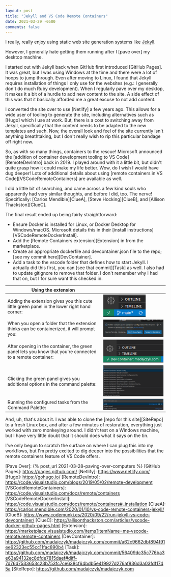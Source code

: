 ```yaml
---
layout: post
title: "Jekyll and VS Code Remote Containers"
date: 2021-03-29 -0500
comments: false
---
```


I really, really enjoy using static web site generation systems like [Jekyll].

However, I generally hate getting them running after I [pave over] my desktop machine.

I started out with Jekyll back when GitHub first introduced [GitHub Pages]. It was great, but I was using Windows at the
time and there were a lot of hoops to jump through.  Even after moving to Linux, I found that Jekyll requires
installation of things I only use for the websites (e.g.: I generally don't do much Ruby development).  When I regularly
pave over my desktop, it makes it a bit of a hurdle to add new content to the site.  A side effect of this was that it 
basically afforded me a great excuse to not add content.

I converted the site over to use [Netlify] a few years ago.  This allows for a wide user of tooling to generate the
site, including alternatives such as [Hugo] which I use at work.  But, there is a cost to switching away from Jekyll,
specifically that the content needs to be adapted to the new templates and such.  Now, the overall look and feel of the
site currently isn't anything breathtaking, but I don't really wish to rip this particular bandage off right now.

So, as with so many things, containers to the rescue!  Microsoft announced the
[addition of container development tooling to VS Code][RemoteDevIntro] back in 2019.  I played around with it a little
bit, but didn't quite grasp how it could make my life better.  Wow, do I wish I would have dug deeper!  Lots of
additional details about using [remote containers in VS Code][VSCodeRemoteContainers] are available as well.

I did a little bit of searching, and came across a few kind souls who apparently had very similar thoughts, and before I
did, too.  The nerve!  Specifically: [Carlos Mendible][ClueA], [Steve Hocking][ClueB], and [Allison Thackston][ClueC].

The final result ended up being fairly straightforward:

* Ensure Docker is installed for Linux, or Docker Desktop for Windows/macOS. Microsoft details this in their
[install instructions][VSCodeRemoteDockerInstall].
* Add the [Remote Containers extension][Extension] in from the marketplace.
* Create an appropriate dockerfile and devcontainer.json file to the repo; [see my commit here][DevContainer].
* Add a task to the vscode folder that defines how to start Jekyll.  I actually did this first, you can
[see that commit][Task] as well.  I also had to update gitignore to remove that folder.  I don't remember why I had that
on, but I for sure want this checked in.

| Using the extension | |
|-|-|
| Adding the extension gives you this cute little green panel in the lower right hand corner: | ![](/assets/2021/2021-03-29-jekyll-and-vs-code-remote-containers-standard.png) |
| When you open a folder that the extension thinks can be containerized, it will prompt you: | ![](/assets/2021/2021-03-29-jekyll-and-vs-code-remote-containers-reopen-folder.png) |
| After opening in the container, the green panel lets you know that you're connected to a remote container: | ![](/assets/2021/2021-03-29-jekyll-and-vs-code-remote-containers-in-dev-container.png) |
| Clicking the green panel gives you additional options in the command palette: | ![](/assets/2021/2021-03-29-jekyll-and-vs-code-remote-containers-command-palette.png) |
| Running the configured tasks from the Command Palette: | ![](/assets/2021/2021-03-29-jekyll-and-vs-code-remote-containers-run-task.png) |

And, uh, that's about it.  I was able to clone the [repo for this site][SiteRepo] to a fresh Linux box, and after a few
minutes of restoration, everything just worked with zero monkeying around.  I didn't test on a Windows machine, but I
have very little doubt that it should does what it says on the tin.

I've only begun to scratch the surface on where I can plug this into my workflows, but I'm pretty excited to dig deeper
into the possibilities that the remote containers feature of VS Code offers.

[Jekyll]: https://jekyllrb.com/
[Pave Over]: {% post_url 2021-03-28-paving-over-computers %}
[GitHub Pages]: https://pages.github.com/
[Netlify]: https://www.netlify.com/
[Hugo]: https://gohugo.io/
[RemoteDevIntro]: https://code.visualstudio.com/blogs/2019/05/02/remote-development
[VSCodeRemoteContainers]: https://code.visualstudio.com/docs/remote/containers
[VSCodeRemoteDockerInstall]: https://code.visualstudio.com/docs/remote/containers#_installation
[ClueA]: https://carlos.mendible.com/2020/01/10/vs-code-remote-containers-jekyll/
[ClueB]: https://www.codemunki.es/2020/09/22/run-jekyll-vs-code-devcontainer/
[ClueC]: https://allisonthackston.com/articles/vscode-docker-github-pages.html
[Extension]: https://marketplace.visualstudio.com/items?itemName=ms-vscode-remote.remote-containers
[DevContainer]: https://github.com/madajczyk/madajczyk.com/commit/a62c9662dbf894f91ee62323ec55cc11fac890b4
[Task]: https://github.com/madajczyk/madajczyk.com/commit/56409dc35c776ba3e63a94132ec8dfde7815daef#diff-7d76d7533653c23b753fc7ce638cf64bdb5e419927d276af836d3a03fdf1745a
[SiteRepo]: https://github.com/madajczyk/madajczyk.com